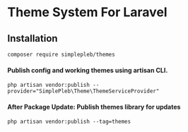 # Theme System For Laravel

## Installation
``` composer require simplepleb/themes ```

#### Publish config and working themes using artisan CLI.

~~~
php artisan vendor:publish --provider="SimplePleb\Theme\ThemeServiceProvider"
~~~

#### After Package Update: Publish themes library for updates
``` php artisan vendor:publish --tag=themes ```

